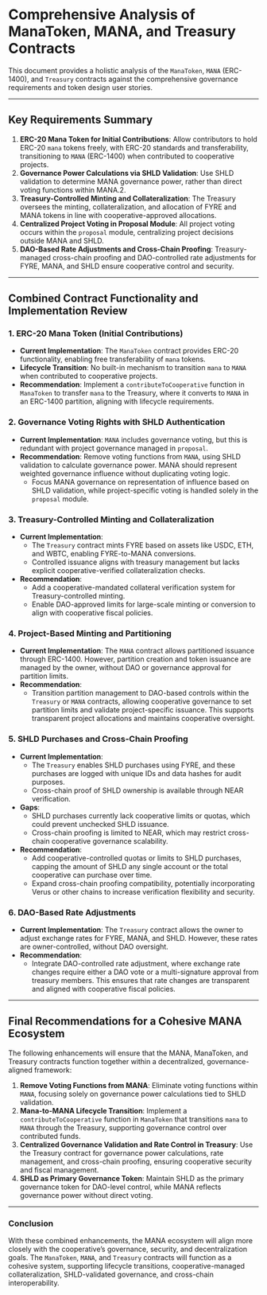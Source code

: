 
# Comprehensive Analysis of ManaToken, MANA, and Treasury Contracts

This document provides a holistic analysis of the `ManaToken`, `MANA` (ERC-1400), and `Treasury` contracts against the comprehensive governance requirements and token design user stories.

---

## Key Requirements Summary

1. **ERC-20 Mana Token for Initial Contributions**: Allow contributors to hold ERC-20 `mana` tokens freely, with ERC-20 standards and transferability, transitioning to `MANA` (ERC-1400) when contributed to cooperative projects.
2. **Governance Power Calculations via SHLD Validation**: Use SHLD validation to determine MANA governance power, rather than direct voting functions within MANA.2.
3. **Treasury-Controlled Minting and Collateralization**: The Treasury oversees the minting, collateralization, and allocation of FYRE and MANA tokens in line with cooperative-approved allocations.
4. **Centralized Project Voting in Proposal Module**: All project voting occurs within the `proposal` module, centralizing project decisions outside MANA and SHLD.
5. **DAO-Based Rate Adjustments and Cross-Chain Proofing**: Treasury-managed cross-chain proofing and DAO-controlled rate adjustments for FYRE, MANA, and SHLD ensure cooperative control and security.

---

## Combined Contract Functionality and Implementation Review

### 1. **ERC-20 Mana Token (Initial Contributions)**

   - **Current Implementation**: The `ManaToken` contract provides ERC-20 functionality, enabling free transferability of `mana` tokens.
   - **Lifecycle Transition**: No built-in mechanism to transition `mana` to `MANA` when contributed to cooperative projects.
   - **Recommendation**: Implement a `contributeToCooperative` function in `ManaToken` to transfer `mana` to the Treasury, where it converts to `MANA` in an ERC-1400 partition, aligning with lifecycle requirements.

### 2. **Governance Voting Rights with SHLD Authentication**

   - **Current Implementation**: `MANA` includes governance voting, but this is redundant with project governance managed in `proposal`.
   - **Recommendation**: Remove voting functions from `MANA`, using SHLD validation to calculate governance power. MANA should represent weighted governance influence without duplicating voting logic.
     - Focus MANA governance on representation of influence based on SHLD validation, while project-specific voting is handled solely in the `proposal` module.

### 3. **Treasury-Controlled Minting and Collateralization**

   - **Current Implementation**:
     - The `Treasury` contract mints FYRE based on assets like USDC, ETH, and WBTC, enabling FYRE-to-MANA conversions.
     - Controlled issuance aligns with treasury management but lacks explicit cooperative-verified collateralization checks.
   - **Recommendation**:
     - Add a cooperative-mandated collateral verification system for Treasury-controlled minting.
     - Enable DAO-approved limits for large-scale minting or conversion to align with cooperative fiscal policies.

### 4. **Project-Based Minting and Partitioning**

   - **Current Implementation**: The `MANA` contract allows partitioned issuance through ERC-1400. However, partition creation and token issuance are managed by the owner, without DAO or governance approval for partition limits.
   - **Recommendation**:
     - Transition partition management to DAO-based controls within the `Treasury` or `MANA` contracts, allowing cooperative governance to set partition limits and validate project-specific issuance. This supports transparent project allocations and maintains cooperative oversight.

### 5. **SHLD Purchases and Cross-Chain Proofing**

   - **Current Implementation**:
     - The `Treasury` enables SHLD purchases using FYRE, and these purchases are logged with unique IDs and data hashes for audit purposes.
     - Cross-chain proof of SHLD ownership is available through NEAR verification.
   - **Gaps**:
     - SHLD purchases currently lack cooperative limits or quotas, which could prevent unchecked SHLD issuance.
     - Cross-chain proofing is limited to NEAR, which may restrict cross-chain cooperative governance scalability.
   - **Recommendation**:
     - Add cooperative-controlled quotas or limits to SHLD purchases, capping the amount of SHLD any single account or the total cooperative can purchase over time.
     - Expand cross-chain proofing compatibility, potentially incorporating Verus or other chains to increase verification flexibility and security.

### 6. **DAO-Based Rate Adjustments**

   - **Current Implementation**: The `Treasury` contract allows the owner to adjust exchange rates for FYRE, MANA, and SHLD. However, these rates are owner-controlled, without DAO oversight.
   - **Recommendation**:
     - Integrate DAO-controlled rate adjustment, where exchange rate changes require either a DAO vote or a multi-signature approval from treasury members. This ensures that rate changes are transparent and aligned with cooperative fiscal policies.

---

## Final Recommendations for a Cohesive MANA Ecosystem

The following enhancements will ensure that the MANA, ManaToken, and Treasury contracts function together within a decentralized, governance-aligned framework:

1. **Remove Voting Functions from MANA**: Eliminate voting functions within `MANA`, focusing solely on governance power calculations tied to SHLD validation.
2. **Mana-to-MANA Lifecycle Transition**: Implement a `contributeToCooperative` function in `ManaToken` that transitions `mana` to `MANA` through the Treasury, supporting governance control over contributed funds.
3. **Centralized Governance Validation and Rate Control in Treasury**: Use the Treasury contract for governance power calculations, rate management, and cross-chain proofing, ensuring cooperative security and fiscal management.
4. **SHLD as Primary Governance Token**: Maintain SHLD as the primary governance token for DAO-level control, while MANA reflects governance power without direct voting.
---

### Conclusion

With these combined enhancements, the MANA ecosystem will align more closely with the cooperative’s governance, security, and decentralization goals. The `ManaToken`, `MANA`, and `Treasury` contracts will function as a cohesive system, supporting lifecycle transitions, cooperative-managed collateralization, SHLD-validated governance, and cross-chain interoperability.
